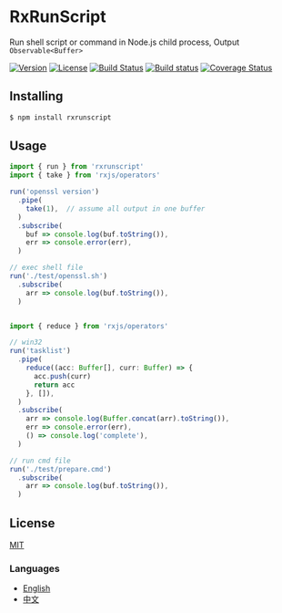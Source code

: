 # RxRunScript
Run shell script or command in Node.js child process, Output `Observable<Buffer>`

[![Version](https://img.shields.io/npm/v/rxrunscript.svg)](https://www.npmjs.com/package/rxrunscript)
[![License](https://img.shields.io/badge/license-MIT-blue.svg)](https://opensource.org/licenses/MIT)
[![Build Status](https://travis-ci.org/waitingsong/rxrunscript.svg?branch=master)](https://travis-ci.org/waitingsong/rxrunscript)
[![Build status](https://ci.appveyor.com/api/projects/status/v5jt9imw2519nsax/branch/master?svg=true)](https://ci.appveyor.com/project/waitingsong/rxrunscript/branch/master)
[![Coverage Status](https://coveralls.io/repos/github/waitingsong/rxrunscript/badge.svg?branch=master)](https://coveralls.io/github/waitingsong/rxrunscript?branch=master)




## Installing
```bash
$ npm install rxrunscript
```

## Usage
```ts
import { run } from 'rxrunscript'
import { take } from 'rxjs/operators'

run('openssl version')
  .pipe(
    take(1),  // assume all output in one buffer
  )
  .subscribe(
    buf => console.log(buf.toString()), 
    err => console.error(err),
  ) 

// exec shell file
run('./test/openssl.sh')
  .subscribe(
    arr => console.log(buf.toString()),
  )


import { reduce } from 'rxjs/operators'

// win32
run('tasklist')
  .pipe(
    reduce((acc: Buffer[], curr: Buffer) => {
      acc.push(curr)
      return acc
    }, []),
  )
  .subscribe(
    arr => console.log(Buffer.concat(arr).toString()),
    err => console.error(err),
    () => console.log('complete'),
  )

// run cmd file
run('./test/prepare.cmd')
  .subscribe(
    arr => console.log(buf.toString()),
  )

```


## License
[MIT](LICENSE)


### Languages
- [English](README.md)
- [中文](README.zh-CN.md)
